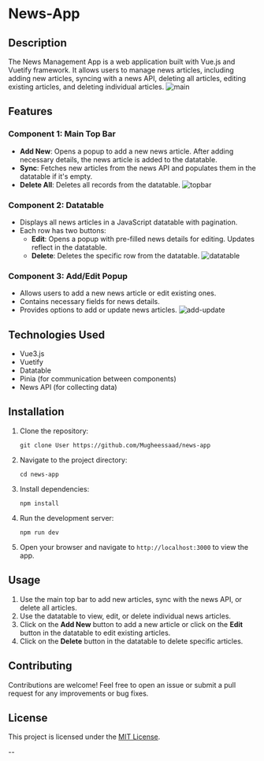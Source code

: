 # News-App

## Description

The News Management App is a web application built with Vue.js and Vuetify framework. It allows users to manage news articles, including adding new articles, syncing with a news API, deleting all articles, editing existing articles, and deleting individual articles.
![main](https://github.com/Mugheessaad/news-app/assets/110941437/9627c2fa-a263-4903-94f8-9b22471eed21)

## Features

### Component 1: Main Top Bar

- **Add New**: Opens a popup to add a new news article. After adding necessary details, the news article is added to the datatable.
- **Sync**: Fetches new articles from the news API and populates them in the datatable if it's empty.
- **Delete All**: Deletes all records from the datatable.
![topbar](https://github.com/Mugheessaad/news-app/assets/110941437/aa6f7d95-d898-4227-8c36-d4714f1941aa)

### Component 2: Datatable

- Displays all news articles in a JavaScript datatable with pagination.
- Each row has two buttons:
  - **Edit**: Opens a popup with pre-filled news details for editing. Updates reflect in the datatable.
  - **Delete**: Deletes the specific row from the datatable.
![datatable](https://github.com/Mugheessaad/news-app/assets/110941437/e0431aae-ffe8-49bc-b587-fdcf0d6d1837)

### Component 3: Add/Edit Popup

- Allows users to add a new news article or edit existing ones.
- Contains necessary fields for news details.
- Provides options to add or update news articles.
![add-update](https://github.com/Mugheessaad/news-app/assets/110941437/daa1b058-381e-40c0-805e-a6f0252b530d)

## Technologies Used

- Vue3.js
- Vuetify
- Datatable
- Pinia (for communication between components)
- News API (for collecting data)

## Installation

1. Clone the repository:

   ```
   git clone User https://github.com/Mugheessaad/news-app
   ```

2. Navigate to the project directory:

   ```
   cd news-app
   ```

3. Install dependencies:

   ```
   npm install
   ```

4. Run the development server:

   ```
   npm run dev
   ```

5. Open your browser and navigate to `http://localhost:3000` to view the app.

## Usage

1. Use the main top bar to add new articles, sync with the news API, or delete all articles.
2. Use the datatable to view, edit, or delete individual news articles.
3. Click on the **Add New** button to add a new article or click on the **Edit** button in the datatable to edit existing articles.
4. Click on the **Delete** button in the datatable to delete specific articles.

## Contributing

Contributions are welcome! Feel free to open an issue or submit a pull request for any improvements or bug fixes.

## License

This project is licensed under the [MIT License](LICENSE).

--
